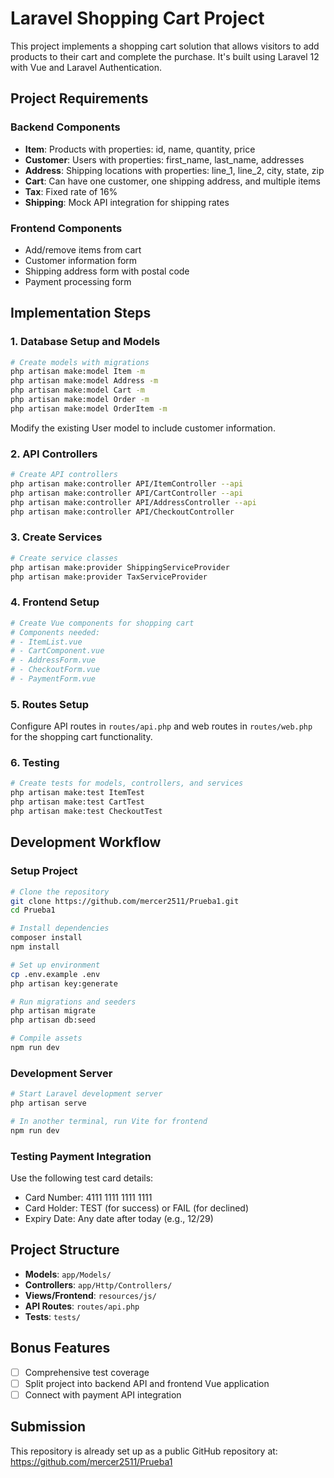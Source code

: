 # Laravel Shopping Cart Project

This project implements a shopping cart solution that allows visitors to add products to their cart and complete the purchase. It's built using Laravel 12 with Vue and Laravel Authentication.

## Project Requirements

### Backend Components
- **Item**: Products with properties: id, name, quantity, price
- **Customer**: Users with properties: first_name, last_name, addresses
- **Address**: Shipping locations with properties: line_1, line_2, city, state, zip
- **Cart**: Can have one customer, one shipping address, and multiple items
- **Tax**: Fixed rate of 16%
- **Shipping**: Mock API integration for shipping rates

### Frontend Components
- Add/remove items from cart
- Customer information form
- Shipping address form with postal code
- Payment processing form

## Implementation Steps

### 1. Database Setup and Models

```bash
# Create models with migrations
php artisan make:model Item -m
php artisan make:model Address -m
php artisan make:model Cart -m
php artisan make:model Order -m
php artisan make:model OrderItem -m
```

Modify the existing User model to include customer information.

### 2. API Controllers

```bash
# Create API controllers
php artisan make:controller API/ItemController --api
php artisan make:controller API/CartController --api
php artisan make:controller API/AddressController --api
php artisan make:controller API/CheckoutController
```

### 3. Create Services

```bash
# Create service classes
php artisan make:provider ShippingServiceProvider
php artisan make:provider TaxServiceProvider
```

### 4. Frontend Setup

```bash
# Create Vue components for shopping cart
# Components needed:
# - ItemList.vue
# - CartComponent.vue
# - AddressForm.vue
# - CheckoutForm.vue
# - PaymentForm.vue
```

### 5. Routes Setup

Configure API routes in `routes/api.php` and web routes in `routes/web.php` for the shopping cart functionality.

### 6. Testing

```bash
# Create tests for models, controllers, and services
php artisan make:test ItemTest
php artisan make:test CartTest
php artisan make:test CheckoutTest
```

## Development Workflow

### Setup Project

```bash
# Clone the repository
git clone https://github.com/mercer2511/Prueba1.git
cd Prueba1

# Install dependencies
composer install
npm install

# Set up environment
cp .env.example .env
php artisan key:generate

# Run migrations and seeders
php artisan migrate
php artisan db:seed

# Compile assets
npm run dev
```

### Development Server

```bash
# Start Laravel development server
php artisan serve

# In another terminal, run Vite for frontend
npm run dev
```

### Testing Payment Integration

Use the following test card details:
- Card Number: 4111 1111 1111 1111
- Card Holder: TEST (for success) or FAIL (for declined)
- Expiry Date: Any date after today (e.g., 12/29)

## Project Structure

- **Models**: `app/Models/`
- **Controllers**: `app/Http/Controllers/`
- **Views/Frontend**: `resources/js/`
- **API Routes**: `routes/api.php`
- **Tests**: `tests/`

## Bonus Features

- [ ] Comprehensive test coverage
- [ ] Split project into backend API and frontend Vue application
- [ ] Connect with payment API integration

## Submission

This repository is already set up as a public GitHub repository at: https://github.com/mercer2511/Prueba1
